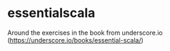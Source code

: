 # essentialscala

Around the exercises in the book from underscore.io (https://underscore.io/books/essential-scala/)
